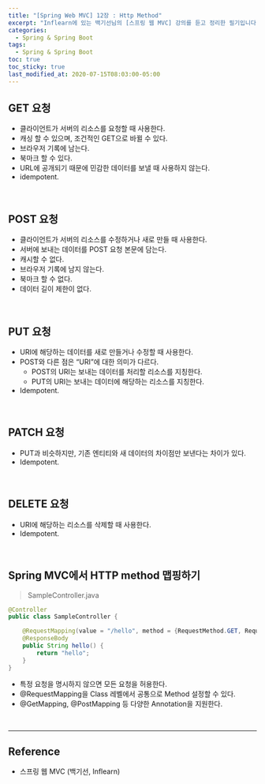 ```yaml
---
title: "[Spring Web MVC] 12장 : Http Method"
excerpt: "Inflearn에 있는 백기선님의 [스프링 웹 MVC] 강의를 듣고 정리한 필기입니다."
categories:
  - Spring & Spring Boot
tags:
  - Spring & Spring Boot
toc: true
toc_sticky: true
last_modified_at: 2020-07-15T08:03:00-05:00
---
```


## GET 요청

*	클라이언트가 서버의 리소스를 요청할 때 사용한다.
*	캐싱 할 수 있으며, 조건적인 GET으로 바뀔 수 있다.
*	브라우저 기록에 남는다.
*	북마크 할 수 있다.
*	URL에 공개되기 때문에 민감한 데이터를 보낼 때 사용하지 않는다.
*	idempotent.

<br>

## POST 요청

*	클라이언트가 서버의 리소스를 수정하거나 새로 만들 때 사용한다.
*	서버에 보내는 데이터를 POST 요청 본문에 담는다.
*	캐시할 수 없다.
*	브라우저 기록에 남지 않는다.
*	북마크 할 수 없다.
*	데이터 길이 제한이 없다.

<br>

## PUT 요청

*	URI에 해당하는 데이터를 새로 만들거나 수정할 때 사용한다.
*	POST와 다른 점은 “URI”에 대한 의미가 다르다.
	*	POST의 URI는 보내는 데이터를 처리할 리소스를 지칭한다.
	*	PUT의 URI는 보내는 데이터에 해당하는 리소스를 지칭한다.
* Idempotent.

<br>

## PATCH 요청

*	PUT과 비슷하지만, 기존 엔티티와 새 데이터의 차이점만 보낸다는 차이가 있다.
*	Idempotent.

<br>

## DELETE 요청

*	URI에 해당하는 리소스를 삭제할 때 사용한다.
*	Idempotent.

<br>

## Spring MVC에서 HTTP method 맵핑하기

> SampleController.java

```java
@Controller
public class SampleController {

    @RequestMapping(value = "/hello", method = {RequestMethod.GET, RequestMethod.PUT})
    @ResponseBody
    public String hello() {
        return "hello";
    }
}
```

-	특정 요청을 명시하지 않으면 모든 요청을 허용한다.
-	@RequestMapping을 Class 레벨에서 공통으로 Method 설정할 수 있다.
-	@GetMapping, @PostMapping 등 다양한 Annotation을 지원한다.

<br>

---

## Reference

*	스프링 웹 MVC (백기선, Inflearn)
